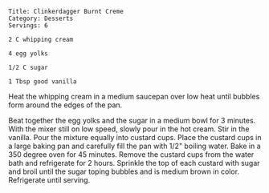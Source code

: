 ~~~ recipe-info
Title: Clinkerdagger Burnt Creme
Category: Desserts
Servings: 6
~~~

~~~ recipe-ingredients
2 C whipping cream

4 egg yolks

1/2 C sugar

1 Tbsp good vanilla
~~~

Heat the whipping cream in a medium saucepan over low heat until bubbles form around the edges of
the pan.

Beat together the egg yolks and the sugar in a medium bowl for 3 minutes. With the mixer still on
low speed, slowly pour in the hot cream. Stir in the vanilla. Pour the mixture equally into custard
cups. Place the custard cups in a large baking pan and carefully fill the pan with 1/2" boiling
water. Bake in a 350 degree oven for 45 minutes. Remove the custard cups from the water bath and
refrigerate for 2 hours. Sprinkle the top of each custard with sugar and broil until the sugar
toping bubbles and is medium brown in color. Refrigerate until serving.
